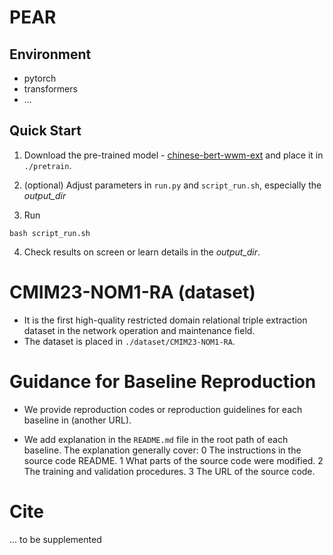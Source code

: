 # PEAR

## Environment

- pytorch
- transformers
- ...

## Quick Start

1. Download the pre-trained model - [chinese-bert-wwm-ext](https://github.com/ymcui/Chinese-BERT-wwm) and place it in `./pretrain`.

2. (optional) Adjust parameters in `run.py` and `script_run.sh`, especially the *output_dir*

3. Run
``` shell
bash script_run.sh
```

4. Check results on screen or learn details in the *output_dir*.

# CMIM23-NOM1-RA (dataset)

- It is the first high-quality restricted domain relational triple extraction dataset in the network operation and maintenance field.
- The dataset is placed in `./dataset/CMIM23-NOM1-RA`.

# Guidance for Baseline Reproduction

- We provide reproduction codes or reproduction guidelines for each baseline in (another URL). 

- We add explanation in the `README.md` file in the root path of each baseline. The explanation generally cover: 
	0 The instructions in the source code README.
	1 What parts of the source code were modified.
	2 The training and validation procedures.
	3 The URL of the source code.


# Cite

... to be supplemented
